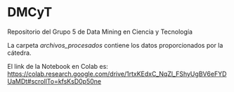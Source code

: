 # DMCyT
Repositorio del Grupo 5 de Data Mining en Ciencia y Tecnología

La carpeta *archivos_procesados* contiene los datos proporcionados por la cátedra.

El link de la Notebook en Colab es: https://colab.research.google.com/drive/1rtxKEdxC_NqZl_FShyUgBV6eFYDUaMDt#scrollTo=kfsKsD0p50ne
